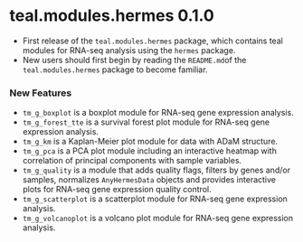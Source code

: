 # teal.modules.hermes 0.1.0
* First release of the `teal.modules.hermes` package, which contains teal modules for RNA-seq analysis using the `hermes` package.
* New users should first begin by reading the `README.md`of the `teal.modules.hermes` package to become familiar. 

### New Features
* `tm_g_boxplot` is a boxplot module for RNA-seq gene expression analysis.
* `tm_g_forest_tte` is a survival forest plot module for RNA-seq gene expression analysis.
* `tm_g_km` is a Kaplan-Meier plot module for data with ADaM structure.
* `tm_g_pca` is a PCA plot module including an interactive heatmap with correlation of principal components with sample variables.
* `tm_g_quality` is a module that adds quality flags, filters by genes and/or samples, normalizes `AnyHermesData` objects and provides interactive plots for RNA-seq gene expression quality control.
* `tm_g_scatterplot` is a scatterplot module for RNA-seq gene expression analysis.
* `tm_g_volcanoplot` is a volcano plot module for RNA-seq gene expression analysis.
